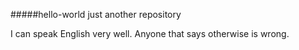 #####hello-world
just another repository

I can speak English very well. Anyone that says otherwise is wrong.
